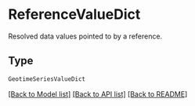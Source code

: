 # ReferenceValueDict

Resolved data values pointed to by a reference.

## Type
```python
GeotimeSeriesValueDict
```


[[Back to Model list]](../../../README.md#models-v2-link) [[Back to API list]](../../README.md#documentation-for-api-endpoints) [[Back to README]](../../README.md)
